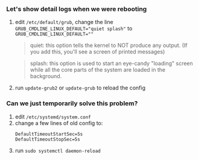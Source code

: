 ### Let's show detail logs when we were rebooting
1. edit `/etc/default/grub`, change the line `GRUB_CMDLINE_LINUX_DEFAULT="quiet splash"` to `GRUB_CMDLINE_LINUX_DEFAULT=""`

    > quiet: this option tells the kernel to NOT produce any output. (If you add this, you'll see a screen of printed messages)

    > splash: this option is used to start an eye-candy "loading" screen while all the core parts of the system are loaded in the background.

2. run `update-grub2` or `update-grub` to reload the config

### Can we just temporarily solve this problem?
1. edit `/etc/systemd/system.conf`
2. change a few lines of old config to: 
   ```
   DefaultTimeoutStartSec=5s
   DefaultTimeoutStopSec=5s
   ```
3. run `sudo systemctl daemon-reload`